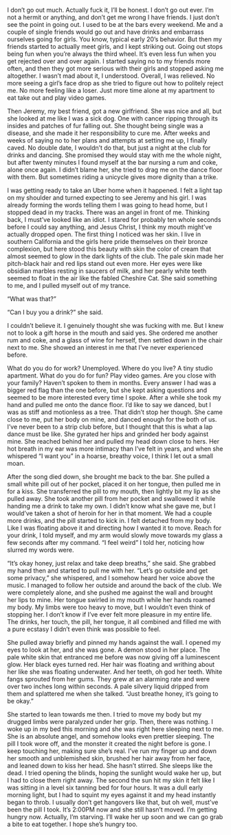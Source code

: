  I don’t go out much. Actually fuck it, I’ll be honest. I don’t go out ever. I’m not a hermit or anything, and don’t get me wrong I have friends. I just don’t see the point in going out. I used to be at the bars every weekend. Me and a couple of single friends would go out and have drinks and embarrass ourselves going for girls. You know, typical early 20’s behavior. But then my friends started to actually meet girls, and I kept striking out. Going out stops being fun when you’re always the third wheel. It’s even less fun when you get rejected over and over again. I started saying no to my friends more often, and then they got more serious with their girls and stopped asking me altogether. I wasn’t mad about it, I understood. Overall, I was relieved. No more seeing a girl’s face drop as she tried to figure out how to politely reject me. No more feeling like a loser. Just more time alone at my apartment to eat take out and play video games.

Then Jeremy, my best friend, got a new girlfriend. She was nice and all, but she looked at me like I was a sick dog. One with cancer ripping through its insides and patches of fur falling out. She thought being single was a disease, and she made it her responsibility to cure me. After weeks and weeks of saying no to her plans and attempts at setting me up, I finally caved. No double date, I wouldn’t do that, but just a night at the club for drinks and dancing. She promised they would stay with me the whole night, but after twenty minutes I found myself at the bar nursing a rum and coke, alone once again. I didn’t blame her, she tried to drag me on the dance floor with them. But sometimes riding a unicycle gives more dignity than a trike. 

I was getting ready to take an Uber home when it happened. I felt a light tap on my shoulder and turned expecting to see Jeremy and his girl. I was already forming the words telling them I was going to head home, but I stopped dead in my tracks. There was an angel in front of me. Thinking back, I must’ve looked like an idiot. I stared for probably ten whole seconds before I could say anything, and Jesus Christ, I think my mouth might’ve actually dropped open. The first thing I noticed was her skin. I live in southern California and the girls here pride themselves on their bronze complexion, but here stood this beauty with skin the color of cream that almost seemed to glow in the dark lights of the club. The pale skin made her pitch-black hair and red lips stand out even more. Her eyes were like obsidian marbles resting in saucers of milk, and her pearly white teeth seemed to float in the air like the fabled Cheshire Cat.  She said something to me, and I pulled myself out of my trance. 

“What was that?”

“Can I buy you a drink?” she said. 

I couldn’t believe it. I genuinely thought she was fucking with me. But I knew not to look a gift horse in the mouth and said yes. She ordered me another rum and coke, and a glass of wine for herself, then settled down in the chair next to me. She showed an interest in me that I’ve never experienced before.

What do you do for work? Unemployed. Where do you live? A tiny studio apartment. What do you do for fun? Play video games. Are you close with your family? Haven’t spoken to them in months. Every answer I had was a bigger red flag than the one before, but she kept asking questions and seemed to be more interested every time I spoke. After a while she took my hand and pulled me onto the dance floor. I’d like to say we danced, but I was as stiff and motionless as a tree. That didn’t stop her though. She came close to me, put her body on mine, and danced enough for the both of us. I’ve never been to a strip club before, but I thought that this is what a lap dance must be like. She gyrated her hips and grinded her body against mine. She reached behind her and pulled my head down close to hers. Her hot breath in my ear was more intimacy than I’ve felt in years, and when she whispered “I want you” in a hoarse, breathy voice, I think I let out a small moan. 

After the song died down, she brought me back to the bar. She pulled a small white pill out of her pocket, placed it on her tongue, then pulled me in for a kiss. She transferred the pill to my mouth, then lightly bit my lip as she pulled away. She took another pill from her pocket and swallowed it while handing me a drink to take my own. I didn’t know what she gave me, but I would’ve taken a shot of heroin for her in that moment. We had a couple more drinks, and the pill started to kick in. I felt detached from my body. Like I was floating above it and directing how I wanted it to move. Reach for your drink, I told myself, and my arm would slowly move towards my glass a few seconds after my command. “I feel weird” I told her, noticing how slurred my words were. 

“It’s okay honey, just relax and take deep breaths,” she said. She grabbed my hand then and started to pull me with her. “Let’s go outside and get some privacy,” she whispered, and I somehow heard her voice above the music. I managed to follow her outside and around the back of the club. We were completely alone, and she pushed me against the wall and brought her lips to mine. Her tongue swirled in my mouth while her hands roamed my body. My limbs were too heavy to move, but I wouldn’t even think of stopping her. I don’t know if I’ve ever felt more pleasure in my entire life. The drinks, her touch, the pill, her tongue, it all combined and filled me with a pure ecstasy I didn’t even think was possible to feel. 

She pulled away briefly and pinned my hands against the wall. I opened my eyes to look at her, and she was gone. A demon stood in her place. The pale white skin that entranced me before was now giving off a luminescent glow. Her black eyes turned red. Her hair was floating and writhing about her like she was floating underwater. And her teeth, oh god her teeth. White fangs sprouted from her gums. They grew at an alarming rate and were over two inches long within seconds. A pale silvery liquid dripped from them and splattered me when she talked. “Just breathe honey, it’s going to be okay.”

She started to lean towards me then. I tried to move my body but my drugged limbs were paralyzed under her grip. Then, there was nothing. I woke up in my bed this morning and she was right here sleeping next to me. She is an absolute angel, and somehow looks even prettier sleeping. The pill I took wore off, and the monster it created the night before is gone. I keep touching her, making sure she’s real. I’ve run my finger up and down her smooth and unblemished skin, brushed her hair away from her face, and leaned down to kiss her head. She hasn’t stirred. She sleeps like the dead. I tried opening the blinds, hoping the sunlight would wake her up, but I had to close them right away. The second the sun hit my skin it felt like I was sitting in a level six tanning bed for four hours. It was a dull early morning light, but I had to squint my eyes against it and my head instantly began to throb. I usually don’t get hangovers like that, but oh well, must’ve been the pill I took. It’s 2:00PM now and she still hasn’t moved. I’m getting hungry now. Actually, I’m starving. I’ll wake her up soon and we can go grab a bite to eat together. I hope she’s hungry too.
